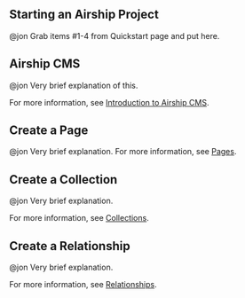 ## Starting an Airship Project
@jon Grab items #1-4 from Quickstart page and put here.

## Airship CMS
@jon Very brief explanation of this.

For more information, see [Introduction to Airship CMS](http://airshipcms.io/documentation/view/introduction-to-airship-cms).

## Create a Page
@jon Very brief explanation.
For more information, see [Pages](http://airshipcms.io/documentation/view/pages).

## Create a Collection
@jon Very brief explanation.

For more information, see [Collections](http://airshipcms.io/documentation/view/collections).

## Create a Relationship
@jon Very brief explanation.

For more information, see [Relationships](http://airshipcms.io/documentation/view/relationships).

